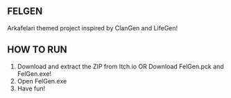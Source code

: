 ## FELGEN

Arkafelari themed project inspired by ClanGen and LifeGen!

## HOW TO RUN

1. Download and extract the ZIP from Itch.io OR Download FelGen.pck and FelGen.exe!
2. Open FelGen.exe
3. Have fun!
